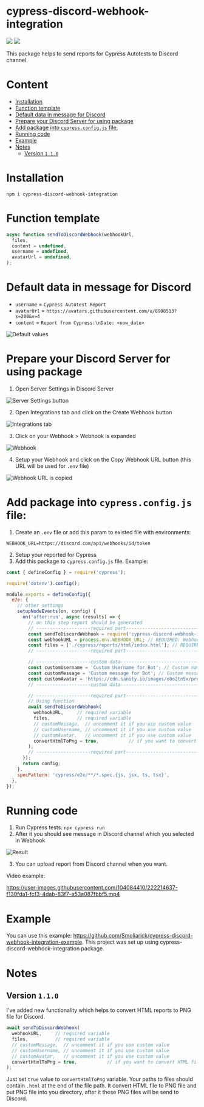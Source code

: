 <h1>cypress-discord-webhook-integration</h1>

<a href="https://www.npmjs.com/package/cypress-discord-webhook-integration"><img src="https://static.npmjs.com/b0f1a8318363185cc2ea6a40ac23eeb2.png"></a> <a href="https://github.com/Smoliarick/cypress-discord-webhook-integration"><img src="https://github.githubassets.com/favicons/favicon.png" style="background: white"></a>

This package helps to send reports for Cypress Autotests to Discord channel.

<h1>Content</h1>

- [Installation](#installation)
- [Function template](#function-template)
- [Default data in message for Discord](#default-data-in-message-for-discord)
- [Prepare your Discord Server for using package](#prepare-your-discord-server-for-using-package)
- [Add package into `cypress.config.js` file:](#add-package-into-cypressconfigjs-file)
- [Running code](#running-code)
- [Example](#example)
- [Notes](#notes)
  - [Version `1.1.0`](#version-110)


# Installation

```
npm i cypress-discord-webhook-integration
```

# Function template

```js
async function sendToDiscordWebhook(webhookUrl,
  files,
  content = undefined,
  username = undefined,
  avatarUrl = undefined,
);
```

# Default data in message for Discord

- `username` = `Cypress Autotest Report`
- `avatarUrl` = `https://avatars.githubusercontent.com/u/8908513?s=200&v=4`
- `content` = `Report from Cypress:\nDate: <now_date>`

![Default values](https://github.com/Smoliarick/cypress-discord-webhook-integration/blob/2fcb18418158926cf01c738a5b82a12a5bc1edbb/img/Screenshot_6.png?raw=true)

# Prepare your Discord Server for using package

1. Open Server Settings in Discord Server

![Server Settings button](https://github.com/Smoliarick/cypress-discord-webhook-integration/blob/2fcb18418158926cf01c738a5b82a12a5bc1edbb/img/Screenshot_1.png?raw=true)

2. Open Integrations tab and click on the Create Webhook button

![Integrations tab](https://github.com/Smoliarick/cypress-discord-webhook-integration/blob/2fcb18418158926cf01c738a5b82a12a5bc1edbb/img/Screenshot_2.png?raw=true)

3. Click on your Webhook > Webhook is expanded

![Webhook](https://github.com/Smoliarick/cypress-discord-webhook-integration/blob/2fcb18418158926cf01c738a5b82a12a5bc1edbb/img/Screenshot_3.png?raw=true)

4. Setup your Webhook and click on the Copy Webhook URL button (this URL will be used for `.env` file)

![Webhook URL is copied](https://github.com/Smoliarick/cypress-discord-webhook-integration/blob/2fcb18418158926cf01c738a5b82a12a5bc1edbb/img/Screenshot_4.png?raw=true)

# Add package into `cypress.config.js` file:

1. Create an `.env` file or add this param to existed file with environments:

```env
WEBHOOK_URL=https://discord.com/api/webhooks/id/token
```

2. Setup your reported for Cypress
3. Add this package to `cypress.config.js` file. Example:

```js
const { defineConfig } = require('cypress');

require('dotenv').config();

module.exports = defineConfig({
  e2e: {
    // other settings
    setupNodeEvents(on, config) {
      on('after:run', async (results) => {
        // on this step report should be generated
        // --------------------required part------------------------------
        const sendToDiscordWebhook = require('cypress-discord-webhook-integration'); // import lib
        const webhookURL = process.env.WEBHOOK_URL; // REQUIRED: Webhook URL for Discord
        const files = ['./cypress/reports/html/index.html']; // REQUIRED: File paths
        // --------------------required part------------------------------

        // --------------------custom data------------------------------
        const customUsername = 'Custom Username for Bot'; // Custom name for Bot's username in Discord
        const customMessage = 'Custom message for Bot'; // Custom message for Bot's message in Discord
        const customAvatar = 'https://cdn.sanity.io/images/o0o2tn5x/production/13b9c8412093e2f0cdb5495e1f59144967fa1664-512x512.jpg'; // Custom avatar URL for Bot in Discord
        // --------------------custom data------------------------------

        // --------------------required part------------------------------
        // Using function
        await sendToDiscordWebhook(
          webhookURL,     // required variable
          files,          // required variable
          // customMessage,  // uncomment it if you use custom value
          // customUsername, // uncomment it if you use custom value
          // customAvatar,   // uncomment it if you use custom value
          convertHtmlToPng = true,           // if you want to convert HTML files to PNG
        );
        // --------------------required part------------------------------
      });
      return config;
    },
    specPattern: 'cypress/e2e/**/*.spec.{js, jsx, ts, tsx}',
  },
});

```

# Running code

1. Run Cypress tests: `npx cypress run`
2. After it you should see message in Discord channel which you selected in Webhook

![Result](https://github.com/Smoliarick/cypress-discord-webhook-integration/blob/2fcb18418158926cf01c738a5b82a12a5bc1edbb/img/Screenshot_5.png?raw=true)

3. You can upload report from Discord channel when you want.

Video example:


https://user-images.githubusercontent.com/104084410/222214637-f130fda1-fcf3-4dab-83f7-a53a087fbbf5.mp4


# Example

You can use this example: https://github.com/Smoliarick/cypress-discord-webhook-integration-example. This project was set up using cypress-discord-webhook-integration package.

# Notes
## Version `1.1.0`

I've added new functionality which helps to convert HTML reports to PNG file for Discord.

```js
await sendToDiscordWebhook(
  webhookURL,     // required variable
  files,          // required variable
  // customMessage,  // uncomment it if you use custom value
  // customUsername, // uncomment it if you use custom value
  // customAvatar,   // uncomment it if you use custom value
  convertHtmlToPng = true,           // if you want to convert HTML files to PNG
);
```

Just set `true` value to `convertHtmlToPng` variable. Your paths to files should contain `.html` at the end of the file path. It convert HTML file to PNG file and put PNG file into you directory, after it these PNG files will be send to Discord.